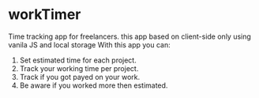 # workTimer
Time tracking app for freelancers.
this app based on client-side only using vanila JS and local storage
With this app you can:
1. Set estimated time for each project.
2. Track your working time per project.
3. Track if you got payed on your work.
4. Be aware if you worked more then estimated.